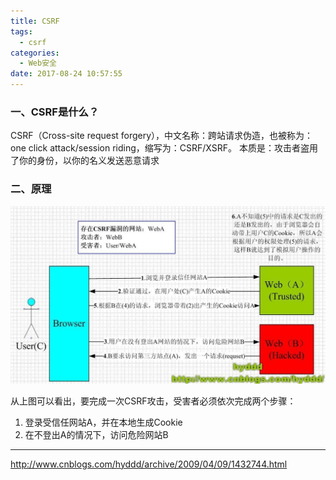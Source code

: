 ```yaml
---
title: CSRF
tags:
  - csrf
categories:
  - Web安全
date: 2017-08-24 10:57:55
---
```

### 一、CSRF是什么？
CSRF（Cross-site request forgery），中文名称：跨站请求伪造，也被称为：one click attack/session riding，缩写为：CSRF/XSRF。
本质是：攻击者盗用了你的身份，以你的名义发送恶意请求
### 二、原理
![](media/15035436231793.jpg)

从上图可以看出，要完成一次CSRF攻击，受害者必须依次完成两个步骤：
1. 登录受信任网站A，并在本地生成Cookie
2. 在不登出A的情况下，访问危险网站B


---
http://www.cnblogs.com/hyddd/archive/2009/04/09/1432744.html


